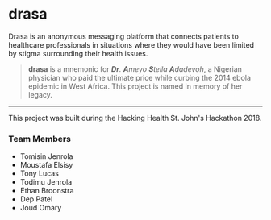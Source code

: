 # drasa
Drasa is an anonymous messaging platform that connects patients to healthcare professionals in situations where they would have been limited by stigma surrounding their health issues.

> **drasa** is a mnemonic for _**Dr**. **A**meyo **S**tella **A**dadevoh_, a Nigerian physician who paid the ultimate price while curbing the 2014 ebola epidemic in West Africa. This project is named in memory of her legacy.

---

This project was built during the Hacking Health St. John's Hackathon 2018.

### Team Members
- Tomisin Jenrola
- Moustafa Elsisy
- Tony Lucas
- Todimu Jenrola
- Ethan Broonstra
- Dep Patel
- Joud Omary
